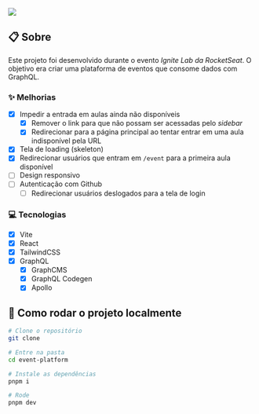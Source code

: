 ![](https://ik.imagekit.io/698xlahbaqz/Capa_EerBEpvUs.png?ik-sdk-version=javascript-1.4.3&updatedAt=1656940547894)

## :clipboard: Sobre

Este projeto foi desenvolvido durante o evento _Ignite Lab da RocketSeat_. O objetivo era criar uma plataforma de eventos que consome dados com GraphQL.

### :sparkles: Melhorias

- [X] Impedir a entrada em aulas ainda não disponíveis
  - [X] Remover o link para que não possam ser acessadas pelo *sidebar*
  - [X] Redirecionar para a página principal ao tentar entrar em uma aula indisponível pela URL
- [X] Tela de loading (skeleton)
- [X] Redirecionar usuários que entram em `/event` para a primeira aula disponível
- [ ] Design responsivo
- [ ] Autenticação com Github
  - [ ] Redirecionar usuários deslogados para a tela de login 

### :computer: Tecnologias

- [X] Vite
- [X] React
- [X] TailwindCSS
- [X] GraphQL
  - [X] GraphCMS
  - [X] GraphQL Codegen
  - [X] Apollo

## :file_folder: Como rodar o projeto localmente

```bash
# Clone o repositório
git clone 

# Entre na pasta
cd event-platform

# Instale as dependências
pnpm i

# Rode
pnpm dev
```